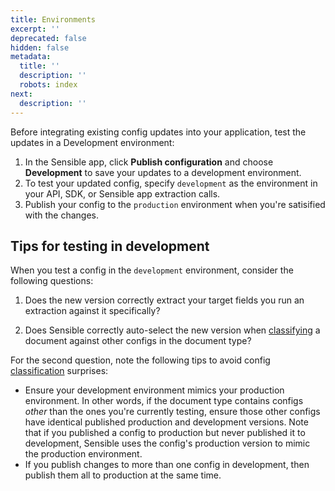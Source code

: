 ```yaml
---
title: Environments
excerpt: ''
deprecated: false
hidden: false
metadata:
  title: ''
  description: ''
  robots: index
next:
  description: ''
---
```

Before integrating existing config updates into your application, test the updates in a Development environment:

1. In the Sensible app, click **Publish configuration** and choose **Development** to save your updates to a development environment.
2. To test your updated config, specify `development` as the environment in your API, SDK, or Sensible app extraction calls.
3. Publish your config to the `production` environment when you're satisified with the changes.

## Tips for testing in development

When you test a config in the  `development` environment, consider the following questions:

1. Does the new version correctly extract your target fields you run an extraction against it specifically?

2. Does Sensible correctly auto-select the new version when [classifying](doc:fingerprint) a document against other configs in the document type?

For the second question, note the following tips to avoid config [classification](doc:fingerprint) surprises:  

* Ensure your development environment mimics your production environment. In other words, if the document type contains configs *other* than the ones you're currently testing, ensure those other configs have identical published production and development versions. Note that if you published a config to production but never published it to development, Sensible uses the config's production version to mimic the production environment.
* If you publish changes to more than one config in development, then publish them all to production at the same time.
